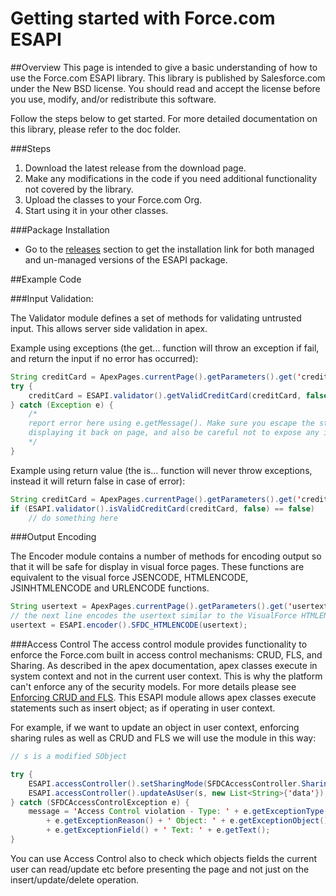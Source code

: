 # Getting started with Force.com ESAPI

##Overview
This page is intended to give a basic understanding of how to use the Force.com ESAPI library. 
This library is published by Salesforce.com under the New BSD license. 
You should read and accept the license before you use, modify, and/or redistribute this software.

Follow the steps below to get started. For more detailed documentation on this library, please refer to the doc folder.

###Steps
1. Download the latest release from the download page.
2. Make any modifications in the code if you need additional functionality not covered by the library.
3. Upload the classes to your Force.com Org.
4. Start using it in your other classes.

###Package Installation

- Go to the <a href="https://github.com/forcedotcom/force-dot-com-esapi/releases">releases</a> section to get the installation link for both managed and un-managed versions of the ESAPI package.

##Example Code

###Input Validation:

The Validator module defines a set of methods for validating untrusted input. This allows server side validation in apex.

Example using exceptions (the get... function will throw an exception if fail, and return the input if no error has occurred):

```Java
String creditCard = ApexPages.currentPage().getParameters().get('creditcard');
try {
    creditCard = ESAPI.validator().getValidCreditCard(creditCard, false);
} catch (Exception e) {
    /*
    report error here using e.getMessage(). Make sure you escape the string before
    displaying it back on page, and also be careful not to expose any internal information.
    */
}
```
Example using return value (the is... function will never throw exceptions, instead it will return false in case of error):

```Java
String creditCard = ApexPages.currentPage().getParameters().get('creditcard');
if (ESAPI.validator().isValidCreditCard(creditCard, false) == false)
    // do something here
```

###Output Encoding

The Encoder module contains a number of methods for encoding output so that it will be safe for display in visual force pages. 
These functions are equivalent to the visual force JSENCODE, HTMLENCODE, JSINHTMLENCODE and URLENCODE functions.

```Java
String usertext = ApexPages.currentPage().getParameters().get('usertext');
// the next line encodes the usertext similar to the VisualForce HTMLENCODE function but within an Apex class.
usertext = ESAPI.encoder().SFDC_HTMLENCODE(usertext);
```

###Access Control
The access control module provides functionality to enforce the Force.com built in access control mechanisms: CRUD, FLS, and Sharing. As described in the apex documentation, apex classes execute in system context and not in the current user context. This is why the platform can't enforce any of the security models. For more details please see <a href="https://developer.salesforce.com/page/Enforcing_CRUD_and_FLS">Enforcing CRUD and FLS</a>.
This ESAPI module allows apex classes execute statements such as insert object; as if operating in user context.

For example, if we want to update an object in user context, enforcing sharing rules as well as CRUD and FLS we will use the module in this way:

```Java
// s is a modified SObject

try {
    ESAPI.accessController().setSharingMode(SFDCAccessController.SharingMode.WITH);
    ESAPI.accessController().updateAsUser(s, new List<String>{'data'});
} catch (SFDCAccessControlException e) {
    message = 'Access Control violation - Type: ' + e.getExceptionType() + ' Reason: ' 
        + e.getExceptionReason() + ' Object: ' + e.getExceptionObject() + ' Field: ' 
        + e.getExceptionField() + ' Text: ' + e.getText();
}
```

You can use Access Control also to check which objects fields the current user can read/update etc before presenting the page and not just on the insert/update/delete operation.
